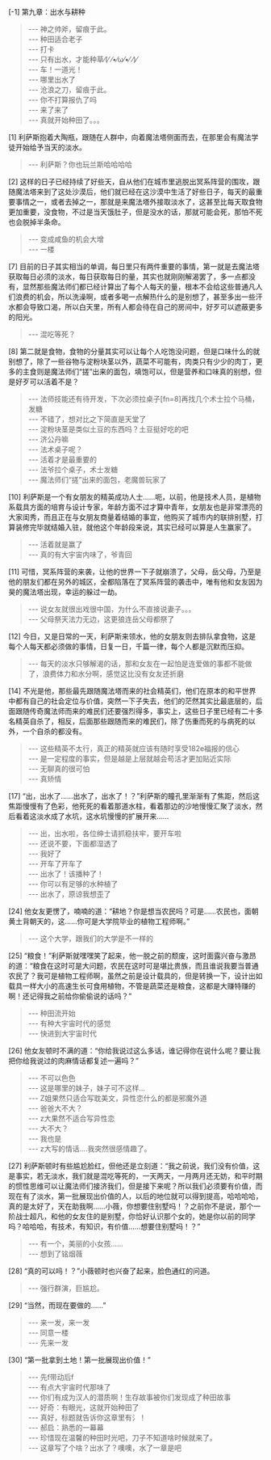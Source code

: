
[-1] 第九章：出水与耕种
>--- 神之帅斧，留痕于此。<br>
>--- 种田适合老子<br>
>--- 打卡<br>
>--- 只有出水，才能种草⁄(⁄ ⁄•⁄ω⁄•⁄ ⁄)⁄<br>
>--- 车！一道光！<br>
>--- 哪里出水了<br>
>--- 沧浪之刀，留痕于此。<br>
>--- 你不打算报仇了吗<br>
>--- 来了来了<br>
>--- 真就开始种田了。。。<br>

[1] 利萨斯抱着大陶瓶，跟随在人群中，向着魔法塔侧面而去，在那里会有魔法学徒开始给予当天的淡水。
>--- 利萨斯？你也玩兰斯哈哈哈哈<br>

[2] 这样的日子已经持续了好些天，自从他们在城市里逃脱出冥系阵营的围攻，跟随魔法塔来到了这处沙漠后，他们就已经在这沙漠中生活了好些日子，每天的最重要事情之一，或者去掉之一，那就是来魔法塔外接取淡水了，这甚至比每天取食物更加重要，没食物，不过是当天饿肚子，但是没水的话，那就可能会死，那怕不死也会脱掉半条命。
>--- 变成咸鱼的机会大增<br>
>--- 一楼<br>

[7] 目前的日子其实相当的单调，每日里只有两件重要的事情，第一就是去魔法塔获取每日必须的淡水，每日获取每日的量，其实也就刚刚解渴罢了，多一点都没有，显然那些魔法师们都已经计算出了每个人每天的量，根本不会给这些普通凡人们浪费的机会，所以洗澡啊，或者多喝一点解热什么的是别想了，甚至多出一些汗水都会导致口渴，所以白天里，所有人都会待在自己的房间中，好歹可以遮蔽更多的阳光。
>--- 混吃等死？<br>

[8] 第二就是食物，食物的分量其实可以让每个人吃饱没问题，但是口味什么的就别想了，除了一些谷物与淀粉块茎以外，蔬菜不可能有，肉类只有少少的肉丁，更多的主食则是魔法师们“搓”出来的面包，填饱可以，但是营养和口味真的别想，但是好歹可以活着不是？
>--- 法师技能还有待开发，下次必须拉桌子[fn=8]再找几个术士拉个马桶，发糖<br>
>--- 不错了，想对比之下简直是天堂了<br>
>--- 淀粉块茎是类似土豆的东西吗？土豆挺好吃的吧<br>
>--- 济公丹嘛<br>
>--- 法术桌子呢？<br>
>--- 活着才是最重要的<br>
>--- 法爷拉个桌子，术士发糖<br>
>--- 魔法师们“搓”出来的面包，老魔兽玩家了<br>

[10] 利萨斯是一个有女朋友的精英成功人士……呃，以前，他是技术人员，是植物系载具方面的培育与设计专家，年龄方面不过才算中青年，女朋友也是非常漂亮的大家闺秀，而且正在与女朋友商量着结婚的事宜，他购买了城市内的联排别墅，打算装修完毕就结婚入驻，就他这个年龄段来说，其实已经可以算是人生赢家了。
>--- 活着就是赢了<br>
>--- 真的有大宇宙内味了，爷青回<br>

[11] 可惜，冥系阵营的来袭，让他的世界一下子就崩溃了，父母，岳父母，乃至是他的朋友们都在另外的城区，全都陷落在了冥系阵营的袭击中，唯有他和女友因为昊的魔法塔出现，幸运的躲过一劫。
>--- 说女友就很出戏很中国，为什么不直接说妻子。。。<br>
>--- 父母祭天法力无边，这更狼连岳父母都祭了<br>

[12] 今日，又是日常的一天，利萨斯来领水，他的女朋友则去排队拿食物，这是每个人每天都必须做的事情，日复一日，千篇一律，每个人都是沉默而压抑。
>--- 每天的淡水只够解渴的话，那和女友在一起怕是连爱做的事都不能做了，浪费体力和水分啊，感觉这比没有女友还折磨<br>

[14] 不光是他，那些最先跟随魔法塔而来的社会精英们，他们在原本的和平世界中都有自己的社会定位与价值，突然一下子失去，他们的茫然其实比最底层的，后面跟随传奇魔法师而来的难民们还要强烈得多，事实上，这些日子里已经有二十多名精英自杀了，相反，后面那些跟随而来的难民们，除了伤重而死的与病死的以外，一个自杀的都没有。
>--- 这些精英不太行，真正的精英就应该有随时享受182e福报的信心<br>
>--- 是一定程度的事实，但是越是上层就越会苟活才更加贴近实际<br>
>--- 无聊真的很可怕<br>
>--- 真矫情<br>

[17] “出，出水了……出水了，出水了！？”利萨斯的瞳孔里渐渐有了焦距，然后这焦距慢慢有了色彩，他死死的看着那道水柱，看着那边的沙地慢慢汇聚了淡水，然后看着这淡水成了水坑，这水坑慢慢的扩展开来……
>--- 出，出水啦，各位绅士请抓稳扶牢，要开车啦<br>
>--- 还说不要，下面都湿透了<br>
>--- 我好了<br>
>--- 开车了开车了<br>
>--- 出水了！该播种了！<br>
>--- 你可以有足够的水种植了<br>
>--- 出水了，原谅我想歪了<br>

[24] 他女友更愣了，喃喃的道：“耕地？你是想当农民吗？可是……农民也，面朝黄土背朝天的，这……你可是大学院毕业的植物工程师啊。”
>--- 这个大学，跟我们的大学是不一样的<br>

[25] “粮食！”利萨斯就嘿嘿笑了起来，他一脱之前的颓废，这时面露兴奋与激昂的道：“粮食在这时可是大问题，农民在这时可是堪比贵族，而且谁说我要当普通农民了？我可是植物工程师啊，虽然之前是设计载具的，但是转换一下，设计出如载具一样大小的高速生长可食用植物，不管是蔬菜还是粮食，这都是大赚特赚的啊！还记得我之前给你偷偷说的话吗？”
>--- 种田流开始<br>
>--- 有种大宇宙时代的感觉<br>
>--- 快进到大宇宙时代<br>

[26] 他女友顿时不满的道：“你给我说过这么多话，谁记得你在说什么呢？要让我把你给我说过的肉麻情话都复述一遍吗？”
>--- 不可以色色<br>
>--- 这是哪里的妹子，妹子可不这样…<br>
>--- Z姐果然只适合写耽美文，异性恋什么的都是邪魔外道<br>
>--- 爸爸大不大？<br>
>--- z大果然不适合写异性恋<br>
>--- 大不大？<br>
>--- 我也是<br>
>--- z大写的情话....我突然很感情趣了。<br>

[27] 利萨斯顿时有些尴尬脸红，但他还是立刻道：“我之前说，我们没有价值，这是事实，若无淡水，我们就是混吃等死的，一天两天，一月两月还无妨，和平时期的惯性思维可以让魔法师们接济我们，但是接下来呢？所以我们必须要有价值，而现在有了淡水，第一批展现出价值的人，以后的地位就可以得到提高，哈哈哈哈，真的是太好了，天在助我啊……小薇，你想要住别墅吗！？之前你不是说，那个一阶战士超凡，和他的女友住的是别墅，你恰好认识那个女的，她是你以前的同学吗？哈哈哈，有技术，有知识，有价值……想要住别墅吗！？”
>--- 有一个，美丽的小女孩……<br>
>--- 想到了铭烟薇<br>

[28] “真的可以吗！？”小薇顿时也兴奋了起来，脸色通红的问道。
>--- 强行群演，巨尴尬。<br>

[29] “当然，而现在要做的……”
>--- 来一发，来一发<br>
>--- 同意一楼<br>
>--- 先来一发<br>

[30] “第一批拿到土地！第一批展现出价值！”
>--- 先f带动后f<br>
>--- 有点大宇宙时代那味了<br>
>--- 你们有成为汉人的潜质啊！生存故事被你们发现成了种田故事<br>
>--- 好奇：有眼光，这就开始种田了<br>
>--- 真好，标题就告诉你这章里有氵！<br>
>--- 郝启：熟悉的一幕幕<br>
>--- 珍惜现在温馨的种田时光吧，刀子不知道啥时候就来了。<br>
>--- 这章写了个啥？出水了？噢噢，水了一章是吧<br>
